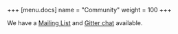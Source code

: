 +++
[menu.docs]
name = "Community"
weight = 100
+++


We have a [Mailing List](https://groups.google.com/forum/#!forum/tlp-apache-cassandra-reaper-users) and [Gitter chat](https://gitter.im/thelastpickle/cassandra-reaper) available.